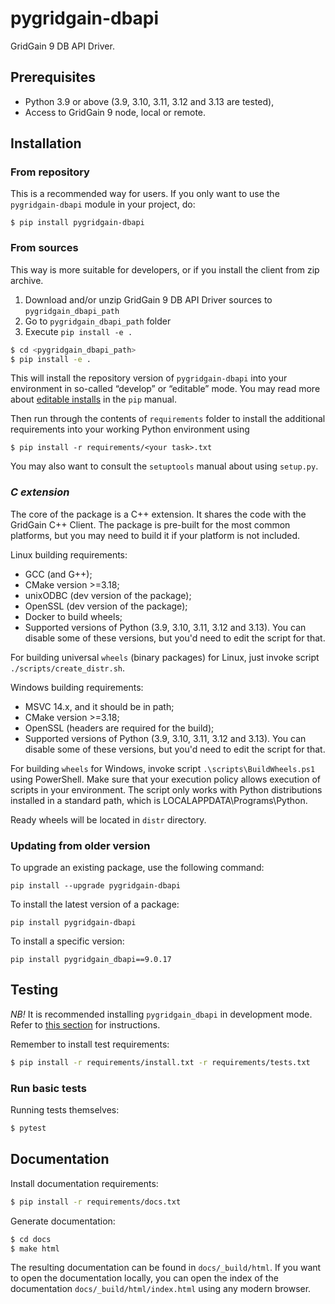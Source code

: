 # pygridgain-dbapi
GridGain 9 DB API Driver.

## Prerequisites

- Python 3.9 or above (3.9, 3.10, 3.11, 3.12 and 3.13 are tested),
- Access to GridGain 9 node, local or remote.

## Installation

### From repository
This is a recommended way for users. If you only want to use the `pygridgain-dbapi` module in your project, do:
```
$ pip install pygridgain-dbapi
```

### From sources
This way is more suitable for developers, or if you install the client from zip archive.
1. Download and/or unzip GridGain 9 DB API Driver sources to `pygridgain_dbapi_path`
2. Go to `pygridgain_dbapi_path` folder
3. Execute `pip install -e .`

```bash
$ cd <pygridgain_dbapi_path>
$ pip install -e .
```

This will install the repository version of `pygridgain-dbapi` into your environment in so-called “develop” or “editable”
mode. You may read more about [editable installs](https://pip.pypa.io/en/stable/reference/pip_install/#editable-installs)
in the `pip` manual.

Then run through the contents of `requirements` folder to install the additional requirements into your working Python
environment using
```
$ pip install -r requirements/<your task>.txt
```

You may also want to consult the `setuptools` manual about using `setup.py`.

### *C extension*

The core of the package is a C++ extension. It shares the code with the GridGain C++ Client. The package is pre-built
for the most common platforms, but you may need to build it if your platform is not included.

Linux building requirements:
- GCC (and G++);
- CMake version >=3.18;
- unixODBC (dev version of the package);
- OpenSSL (dev version of the package);
- Docker to build wheels;
- Supported versions of Python (3.9, 3.10, 3.11, 3.12 and 3.13).
  You can disable some of these versions, but you'd need to edit the script for that.

For building universal `wheels` (binary packages) for Linux, just invoke script `./scripts/create_distr.sh`.

Windows building requirements:
- MSVC 14.x, and it should be in path;
- CMake version >=3.18;
- OpenSSL (headers are required for the build);
- Supported versions of Python (3.9, 3.10, 3.11, 3.12 and 3.13).
  You can disable some of these versions, but you'd need to edit the script for that.

For building `wheels` for Windows, invoke script `.\scripts\BuildWheels.ps1` using PowerShell.
Make sure that your execution policy allows execution of scripts in your environment.
The script only works with Python distributions installed in a standard path, which is LOCALAPPDATA\Programs\Python.

Ready wheels will be located in `distr` directory.

### Updating from older version

To upgrade an existing package, use the following command:
```
pip install --upgrade pygridgain-dbapi
```

To install the latest version of a package:

```
pip install pygridgain-dbapi
```

To install a specific version:

```
pip install pygridgain_dbapi==9.0.17
```

## Testing
*NB!* It is recommended installing `pygridgain_dbapi` in development mode.
Refer to [this section](#from-sources) for instructions.

Remember to install test requirements:
```bash
$ pip install -r requirements/install.txt -r requirements/tests.txt
```

### Run basic tests
Running tests themselves:
```bash
$ pytest
```

## Documentation

Install documentation requirements:
```bash
$ pip install -r requirements/docs.txt
```

Generate documentation:

```bash
$ cd docs
$ make html
```

The resulting documentation can be found in `docs/_build/html`. If you want to open the documentation locally, you can
open the index of the documentation `docs/_build/html/index.html` using any modern browser.

